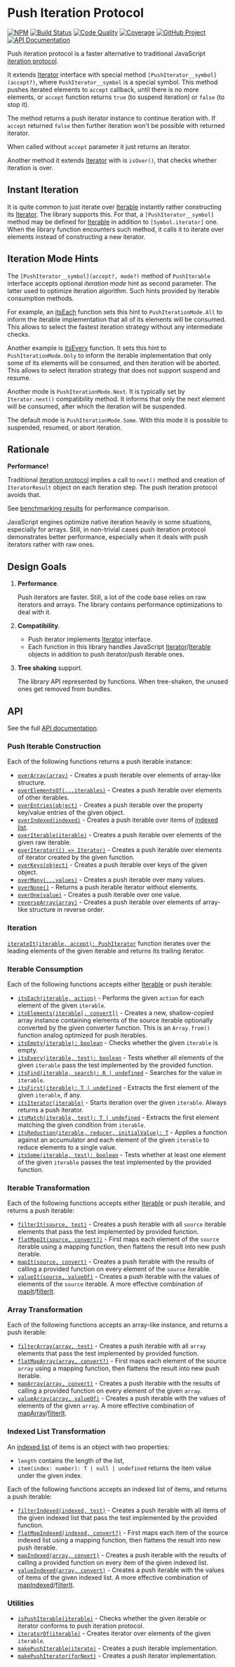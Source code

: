 Push Iteration Protocol
=======================

[![NPM][npm-image]][npm-url]
[![Build Status][build-status-img]][build-status-link]
[![Code Quality][quality-img]][quality-link]
[![Coverage][coverage-img]][coverage-link]
[![GitHub Project][github-image]][github-url]
[![API Documentation][api-docs-image]][API documentation]

Push iteration protocol is a faster alternative to traditional JavaScript [iteration protocol].

It extends [Iterator] interface with special method `[PushIterator__symbol](accept?)`, where `PushIterator__symbol`
is a special symbol. This method pushes iterated elements to `accept` callback, until there is no more elements,
or `accept` function returns `true` (to suspend iteration) or `false` (to stop it).

The method returns a push iterator instance to continue iteration with. If `accept` returned `false` then further
iteration won't be possible with returned iterator.

When called without `accept` parameter it just returns an iterator.

Another method it extends [Iterator] with is `isOver()`, that checks whether iteration is over.

[iteration protocol]: https://developer.mozilla.org/en-US/docs/Web/JavaScript/Reference/Iteration_protocols
[Iterator]: https://developer.mozilla.org/en-US/docs/Web/JavaScript/Reference/Iteration_protocols#The_iterator_protocol

[npm-image]: https://img.shields.io/npm/v/@proc7ts/push-iterator.svg?logo=npm
[npm-url]: https://www.npmjs.com/package/@proc7ts/push-iterator
[build-status-img]: https://github.com/proc7ts/push-iterator/workflows/Build/badge.svg
[build-status-link]: https://github.com/proc7ts/push-iterator/actions?query=workflow:Build
[quality-img]: https://app.codacy.com/project/badge/Grade/afd92eac51954f43bf49ac82c0e74eb8
[quality-link]: https://www.codacy.com/gh/proc7ts/push-iterator/dashboard?utm_source=github.com&utm_medium=referral&utm_content=proc7ts/push-iterator&utm_campaign=Badge_Grade
[coverage-img]: https://app.codacy.com/project/badge/Coverage/afd92eac51954f43bf49ac82c0e74eb8
[coverage-link]: https://www.codacy.com/gh/proc7ts/push-iterator/dashboard?utm_source=github.com&utm_medium=referral&utm_content=proc7ts/push-iterator&utm_campaign=Badge_Coverage
[github-image]: https://img.shields.io/static/v1?logo=github&label=GitHub&message=project&color=informational
[github-url]: https://github.com/proc7ts/push-iterator
[api-docs-image]: https://img.shields.io/static/v1?logo=typescript&label=API&message=docs&color=informational
[API documentation]: https://proc7ts.github.io/push-iterator/


Instant Iteration
-----------------

It is quite common to just iterate over [Iterable] instantly rather constructing its [Iterator]. The library supports
this. For that, a `[PushIterator__symbol]` method may be defined for [Iterable] in addition to `[Symbol.iterator]` one.
When the library function encounters such method, it calls it to iterate over elements instead of constructing a new
iterator.


Iteration Mode Hints
--------------------

The `[PushIterator__symbol](accept?, mode?)` method of `PushIterable` interface accepts optional _iteration mode_ hint
as second parameter. The latter used to optimize iteration algorithm. Such hints provided by iterable consumption
methods.

For example, an [itsEach] function sets this hint to `PushIterationMode.All` to inform the iterable implementation that
all of its elements will be consumed. This allows to select the fastest iteration strategy without any intermediate
checks.

Another example is [itsEvery] function. It sets this hint to `PushIterationMode.Only` to inform the iterable
implementation that only some of its elements will be consumed, and then iteration will be aborted. This allows to
select iteration strategy that does not support suspend and resume.

Another mode is `PushIterationMode.Next`. It is typically set by `Iterator.next()` compatibility method. It informs that
only the next element will be consumed, after which the iteration will be suspended.

The default mode is `PushIterationMode.Some`. With this mode it is possible to suspended, resumed, or abort iteration.


Rationale
---------

**Performance!**

Traditional [iteration protocol] implies a call to `next()` method and creation of `IteratorResult` object on each
iteration step. The push iteration protocol avoids that.

See [benchmarking results] for performance comparison.

JavaScript engines optimize native iteration heavily in some situations, especially for arrays. Still, in non-trivial
cases push iteration protocol demonstrates better performance, especially when it deals with push iterators rather
with raw ones.

[benchmarking results]: https://github.com/proc7ts/push-iterator/tree/master/benchmarks


Design Goals
------------

1. **Performance**.
   
   Push iterators are faster. Still, a lot of the code base relies on raw iterators and arrays. The library contains
   performance optimizations to deal with it.

2. **Compatibility**.

   - Push iterator implements [Iterator] interface.
   - Each function in this library handles JavaScript [Iterator]/[Iterable] objects in addition to push iterator/push
     iterable ones.

3. **Tree shaking** support.

   The library API represented by functions. When tree-shaken, the unused ones get removed from bundles.

[Iterable]: https://developer.mozilla.org/en-US/docs/Web/JavaScript/Reference/Iteration_protocols#The_iterable_protocol


API
---

See the full [API documentation].


### Push Iterable Construction

Each of the following functions returns a push iterable instance:

- [`overArray(array)`][overArray] - Creates a push iterable over elements of array-like structure.
- [`overElementsOf(...iterables)`][overElementsOf] - Creates a push iterable over elements of other iterables.
- [`overEntries(object)`][overEntries] - Creates a push iterable over the property key/value entries of the given
  object.
- [`overIndexed(indexed)`][overIndexed] - Creates a push iterable over items of [indexed list]. 
- [`overIterable(iterable)`][overIterable] - Creates a push iterable over elements of the given raw iterable.  
- [`overIterator(() => Iterator)`][overIterator] - Creates a push iterable over elements of iterator created by the
  given function. 
- [`overKeys(object)`][overKeys] - Creates a push iterable over keys of the given object.
- [`overMany(...values)`][overMany] - Creates a push iterable over many values.
- [`overNone()`][overNone] - Returns a push iterable iterator without elements.
- [`overOne(value)`][overOne] - Creates a push iterable over one value.
- [`reverseArray(array)`][reverseArray] - Creates a push iterable over elements of array-like structure in reverse
  order.

[overArray]: https://proc7ts.github.io/push-iterator/modules/_proc7ts_push_iterator.html#overArray
[overElementsOf]: https://proc7ts.github.io/push-iterator/modules/_proc7ts_push_iterator.html#overElementsOf
[overEntries]: https://proc7ts.github.io/push-iterator/modules/_proc7ts_push_iterator.html#overEntries
[overIndexed]: https://proc7ts.github.io/push-iterator/modules/_proc7ts_push_iterator.html#overIndexed
[overIterable]: https://proc7ts.github.io/push-iterator/modules/_proc7ts_push_iterator.html#overIterable
[overIterator]: https://proc7ts.github.io/push-iterator/modules/_proc7ts_push_iterator.html#overIterator
[overKeys]: https://proc7ts.github.io/push-iterator/modules/_proc7ts_push_iterator.html#overKeys
[overMany]: https://proc7ts.github.io/push-iterator/modules/_proc7ts_push_iterator.html#overMany
[overNone]: https://proc7ts.github.io/push-iterator/modules/_proc7ts_push_iterator.html#overNone
[overOne]: https://proc7ts.github.io/push-iterator/modules/_proc7ts_push_iterator.html#overOne
[reverseArray]: https://proc7ts.github.io/push-iterator/modules/_proc7ts_push_iterator.html#reverseArray


### Iteration

[`iterateIt(iterable, accept): PushIterator`][iterateIt] function iterates over the leading elements of the given
iterable and returns its trailing iterator.

[iterateIt]: https://proc7ts.github.io/push-iterator/modules/_proc7ts_push_iterator.html#iterateIt


### Iterable Consumption

Each of the following functions accepts either [Iterable] or push iterable:

- [`itsEach(iterable, action)`][itsEach] - Performs the given `action` for each element of the given `iterable`.
- [`itsElements(iterable[, convert])`][itsElements] - Creates a new, shallow-copied array instance containing elements
   of the source iterable optionally converted by the given converter function. This is an `Array.from()` function
   analog optimized for push iterables.
- [`itsEmpty(iterable): boolean`][itsEmpty] - Checks whether the given `iterable` is empty.
- [`itsEvery(iterable, test): boolean`][itsEvery] - Tests whether all elements of the given `iterable` pass the test
  implemented by the provided function.
- [`itsFind(iterable, search): R | undefined`][itsFind] - Searches for the value in `iterable`.
- [`itsFirst(iterable): T | undefined`][itsFirst] - Extracts the first element of the given `iterable`, if any.
- [`itsIterator(iterable)`][itsIterator] - Starts iteration over the given `iterable`. Always returns a push iterator.
- [`itsMatch(iterable, test): T | undefined`][itsMatch] - Extracts the first element matching the given condition from
  `iterable`.
- [`itsReduction(iterable, reducer, initialValue): T`][itsReduction] - Applies a function against an accumulator and
   each element of the given `iterable` to reduce elements to a single value.
- [`itsSome(iterable, test): boolean`][itsSome] - Tests whether at least one element of the given `iterable` passes the
  test implemented by the provided function.

[itsEach]: https://proc7ts.github.io/push-iterator/modules/_proc7ts_push_iterator.html#itsEach
[itsElements]: https://proc7ts.github.io/push-iterator/modules/_proc7ts_push_iterator.html#itsElements
[itsEmpty]: https://proc7ts.github.io/push-iterator/modules/_proc7ts_push_iterator.html#itsEmpty
[itsEvery]: https://proc7ts.github.io/push-iterator/modules/_proc7ts_push_iterator.html#itsEvery
[itsFind]: https://proc7ts.github.io/push-iterator/modules/_proc7ts_push_iterator.html#itsFind
[itsFirst]: https://proc7ts.github.io/push-iterator/modules/_proc7ts_push_iterator.html#itsFirst
[itsIterator]: https://proc7ts.github.io/push-iterator/modules/_proc7ts_push_iterator.html#itsIterator
[itsMatch]: https://proc7ts.github.io/push-iterator/modules/_proc7ts_push_iterator.html#itsMatch
[itsReduction]: https://proc7ts.github.io/push-iterator/modules/_proc7ts_push_iterator.html#itsReduction
[itsSome]: https://proc7ts.github.io/push-iterator/modules/_proc7ts_push_iterator.html#itsSome


### Iterable Transformation

Each of the following functions accepts either [Iterable] or push iterable, and returns a push iterable:

- [`filterIt(source, test)`][filterIt] - Creates a push iterable with all `source` iterable elements that pass the test
  implemented by provided function.
- [`flatMapIt(source, convert?)`][flatMapIt] - First maps each element of the `source` iterable using a mapping
  function, then flattens the result into new push iterable.
- [`mapIt(source, convert)`][mapIt] - Creates a push iterable with the results of calling a provided function on every
  element of the `source` iterable.
- [`valueIt(source, valueOf)`][valueIt] - Creates a push iterable with the values of elements of the `source` iterable.
  A more effective combination of [mapIt]/[filterIt]. 

[filterIt]: https://proc7ts.github.io/push-iterator/modules/_proc7ts_push_iterator.html#filterIt
[flatMapIt]: https://proc7ts.github.io/push-iterator/modules/_proc7ts_push_iterator.html#flatMapIt
[mapIt]: https://proc7ts.github.io/push-iterator/modules/_proc7ts_push_iterator.html#mapIt
[valueIt]: https://proc7ts.github.io/push-iterator/modules/_proc7ts_push_iterator.html#valueIt
  

### Array Transformation

Each of the following functions accepts an array-like instance, and returns a push iterable:  

- [`filterArray(array, test)`][filterArray] - Creates a push iterable with all `array` elements that pass the test
  implemented by provided function.
- [`flatMapArray(array, convert?)`][flatMapArray] - First maps each element of the source `array` using a mapping
  function, then flattens the result into new push iterable.
- [`mapArray(array, convert)`][mapArray] - Creates a push iterable with the results of calling a provided function on
  every element of the given `array`.
- [`valueArray(array, valueOf)`][valueArray] - Creates a push iterable with the values of elements of the given `array`.
  A more effective combination of [mapArray]/[filterIt].

[filterArray]: https://proc7ts.github.io/push-iterator/modules/_proc7ts_push_iterator.html#filterArray
[flatMapArray]: https://proc7ts.github.io/push-iterator/modules/_proc7ts_push_iterator.html#flatMapArray
[mapArray]: https://proc7ts.github.io/push-iterator/modules/_proc7ts_push_iterator.html#mapArray
[valueArray]: https://proc7ts.github.io/push-iterator/modules/_proc7ts_push_iterator.html#valueArray


### Indexed List Transformation

An [indexed list] of items is an object with two properties:

- `length` contains the length of the list,
- `item(index: number): T | null | undefined` returns the item value under the given index.   

Each of the following functions accepts an indexed list of items, and returns a push iterable:

- [`filterIndexed(indexed, test)`][filterIndexed] - Creates a push iterable with all items of the given indexed list
  that pass the test implemented by the provided function.
- [`flatMapIndexed(indexed, convert?)`][flatMapIndexed] - First maps each item of the source indexed list using
  a mapping function, then flattens the result into new push iterable.
- [`mapIndexed(array, convert)`][mapIndexed] - Creates a push iterable with the results of calling a provided function
  on every item of the given indexed list.
- [`valueIndexed(array, convert)`][valueIndexed] - Creates a push iterable with the values of items of the given indexed
  list. A more effective combination of [mapIndexed]/[filterIt].

[indexed list]: https://proc7ts.github.io/push-iterator/interfaces/_proc7ts_push-iterator.IndexedItemList.html
[filterIndexed]: https://proc7ts.github.io/push-iterator/modules/_proc7ts_push_iterator.html#filterIndexed
[flatMapIndexed]: https://proc7ts.github.io/push-iterator/modules/_proc7ts_push_iterator.html#flatMapIndexed
[mapIndexed]: https://proc7ts.github.io/push-iterator/modules/_proc7ts_push_iterator.html#mapIndexed
[valueIndexed]: https://proc7ts.github.io/push-iterator/modules/_proc7ts_push_iterator.html#valueIndexed


### Utilities

- [`isPushIterable(iterable)`][isPushIterable] - Checks whether the given iterable or iterator conforms to push
  iteration protocol.
- [`iteratorOf(iterable)`][iteratorOf] - Creates iterator over elements of the given `iterable`.
- [`makePushIterable(iterate)`][makePushIterable] - Creates a push iterable implementation.
- [`makePushIterator(forNext)`][makePushIterator] - Creates a push iterator implementation.

[isPushIterable]: https://proc7ts.github.io/push-iterator/modules/_proc7ts_push_iterator.html#isPushIterable
[iteratorOf]: https://proc7ts.github.io/push-iterator/modules/_proc7ts_push_iterator.html#iteratorOf
[makePushIterable]: https://proc7ts.github.io/push-iterator/modules/_proc7ts_push_iterator.html#makePushIterable
[makePushIterator]: https://proc7ts.github.io/push-iterator/modules/_proc7ts_push_iterator.html#makePushIterator
